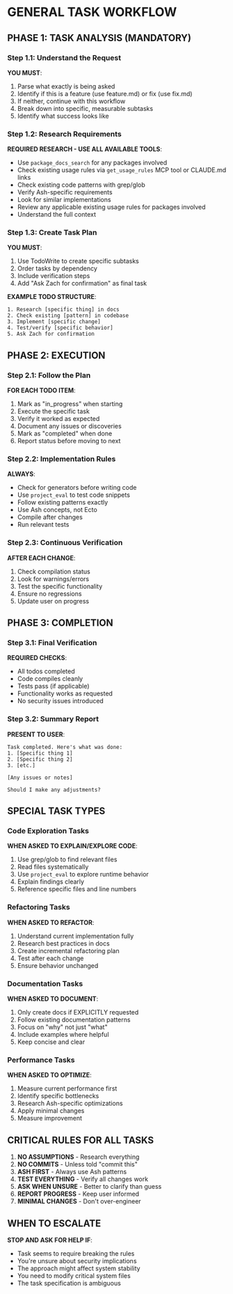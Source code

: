 # GENERAL TASK WORKFLOW

## PHASE 1: TASK ANALYSIS (MANDATORY)

### Step 1.1: Understand the Request
**YOU MUST**:
1. Parse what exactly is being asked
2. Identify if this is a feature (use feature.md) or fix (use fix.md)
3. If neither, continue with this workflow
4. Break down into specific, measurable subtasks
5. Identify what success looks like

### Step 1.2: Research Requirements
**REQUIRED RESEARCH - USE ALL AVAILABLE TOOLS**:
- Use `package_docs_search` for any packages involved
- Check existing usage rules via `get_usage_rules` MCP tool or CLAUDE.md links
- Check existing code patterns with grep/glob
- Verify Ash-specific requirements
- Look for similar implementations
- Review any applicable existing usage rules for packages involved
- Understand the full context

### Step 1.3: Create Task Plan
**YOU MUST**:
1. Use TodoWrite to create specific subtasks
2. Order tasks by dependency
3. Include verification steps
4. Add "Ask Zach for confirmation" as final task

**EXAMPLE TODO STRUCTURE**:
```
1. Research [specific thing] in docs
2. Check existing [pattern] in codebase  
3. Implement [specific change]
4. Test/verify [specific behavior]
5. Ask Zach for confirmation
```

## PHASE 2: EXECUTION

### Step 2.1: Follow the Plan
**FOR EACH TODO ITEM**:
1. Mark as "in_progress" when starting
2. Execute the specific task
3. Verify it worked as expected
4. Document any issues or discoveries
5. Mark as "completed" when done
6. Report status before moving to next

### Step 2.2: Implementation Rules
**ALWAYS**:
- Check for generators before writing code
- Use `project_eval` to test code snippets
- Follow existing patterns exactly
- Use Ash concepts, not Ecto
- Compile after changes
- Run relevant tests

### Step 2.3: Continuous Verification
**AFTER EACH CHANGE**:
1. Check compilation status
2. Look for warnings/errors
3. Test the specific functionality
4. Ensure no regressions
5. Update user on progress

## PHASE 3: COMPLETION

### Step 3.1: Final Verification
**REQUIRED CHECKS**:
- All todos completed
- Code compiles cleanly
- Tests pass (if applicable)
- Functionality works as requested
- No security issues introduced

### Step 3.2: Summary Report
**PRESENT TO USER**:
```
Task completed. Here's what was done:
1. [Specific thing 1]
2. [Specific thing 2]
3. [etc.]

[Any issues or notes]

Should I make any adjustments?
```

## SPECIAL TASK TYPES

### Code Exploration Tasks
**WHEN ASKED TO EXPLAIN/EXPLORE CODE**:
1. Use grep/glob to find relevant files
2. Read files systematically
3. Use `project_eval` to explore runtime behavior
4. Explain findings clearly
5. Reference specific files and line numbers

### Refactoring Tasks  
**WHEN ASKED TO REFACTOR**:
1. Understand current implementation fully
2. Research best practices in docs
3. Create incremental refactoring plan
4. Test after each change
5. Ensure behavior unchanged

### Documentation Tasks
**WHEN ASKED TO DOCUMENT**:
1. Only create docs if EXPLICITLY requested
2. Follow existing documentation patterns
3. Focus on "why" not just "what"
4. Include examples where helpful
5. Keep concise and clear

### Performance Tasks
**WHEN ASKED TO OPTIMIZE**:
1. Measure current performance first
2. Identify specific bottlenecks
3. Research Ash-specific optimizations
4. Apply minimal changes
5. Measure improvement

## CRITICAL RULES FOR ALL TASKS

1. **NO ASSUMPTIONS** - Research everything
2. **NO COMMITS** - Unless told "commit this"
3. **ASH FIRST** - Always use Ash patterns
4. **TEST EVERYTHING** - Verify all changes work
5. **ASK WHEN UNSURE** - Better to clarify than guess
6. **REPORT PROGRESS** - Keep user informed
7. **MINIMAL CHANGES** - Don't over-engineer

## WHEN TO ESCALATE

**STOP AND ASK FOR HELP IF**:
- Task seems to require breaking the rules
- You're unsure about security implications  
- The approach might affect system stability
- You need to modify critical system files
- The task specification is ambiguous
